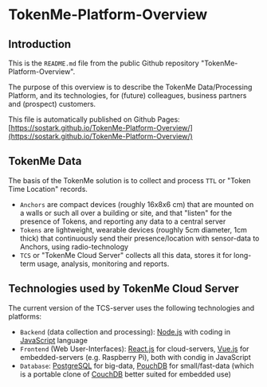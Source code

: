 # TokenMe-Platform-Overview

## Introduction

This is the `README.md` file from the public Github repository "TokenMe-Platform-Overview".

The purpose of this overview is to describe the TokenMe Data/Processing Platform, and its technologies, for (future) colleagues, business partners and (prospect) customers.

This file is automatically published on Github Pages: [https://sostark.github.io/TokenMe-Platform-Overview/](https://sostark.github.io/TokenMe-Platform-Overview/)

## TokenMe Data

The basis of the TokenMe solution is to collect and process `TTL` or "Token Time Location" records. 

- `Anchors` are compact devices (roughly 16x8x6 cm) that are mounted on a walls or such all over a building or site, and that "listen" for the presence of Tokens, and reporting any data to a central server
- `Tokens` are lightweight, wearable devices (roughly 5cm diameter, 1cm thick) that continuously send their presence/location with sensor-data to Anchors, using radio-technology
- `TCS` or "TokenMe Cloud Server" collects all this data, stores it for long-term usage, analysis, monitoring and reports.

## Technologies used by TokenMe Cloud Server

The current version of the TCS-server uses the following technologies and platforms:

- `Backend` (data collection and processing): [Node.js](https://nodejs.org/en/about) with coding in [JavaScript](https://en.wikipedia.org/wiki/JavaScript) language
- `Frontend` (Web User-Interfaces): [React.js](https://react.dev/) for cloud-servers, [Vue.js](https://vuejs.org/) for embedded-servers (e.g. Raspberry Pi), both with condig in JavaScript
- `Database`: [PostgreSQL](https://www.postgresql.org/) for big-data, [PouchDB](https://pouchdb.com/) for small/fast-data (which is a portable clone of [CouchDB](https://couchdb.apache.org/) better suited for embedded use)
